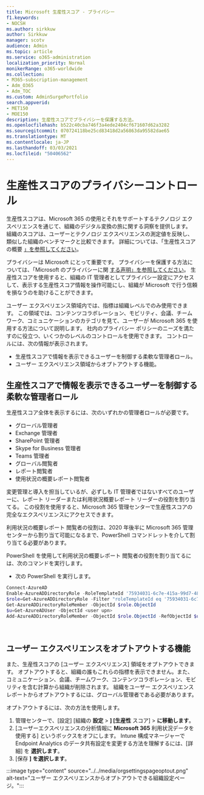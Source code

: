 ```yaml
---
title: Microsoft 生産性スコア - プライバシー
f1.keywords:
- NOCSH
ms.author: sirkkuw
author: Sirkkuw
manager: scotv
audience: Admin
ms.topic: article
ms.service: o365-administration
localization_priority: Normal
monikerRange: o365-worldwide
ms.collection:
- M365-subscription-management
- Adm_O365
- Adm_TOC
ms.custom: AdminSurgePortfolio
search.appverid:
- MET150
- MOE150
description: 生産性スコアでプライバシーを保護する方法。
ms.openlocfilehash: b522c40cba746f3a4ede2404cf671607d62a3282
ms.sourcegitcommit: 070724118be25cd83418d2a56863da95582dae65
ms.translationtype: MT
ms.contentlocale: ja-JP
ms.lasthandoff: 03/03/2021
ms.locfileid: "50406562"
---
```

# <a name="privacy-controls-for-productivity-score"></a>生産性スコアのプライバシーコントロール

生産性スコアは、Microsoft 365 の使用とそれをサポートするテクノロジ エクスペリエンスを通じて、組織のデジタル変換の旅に関する洞察を提供します。  組織のスコアは、ユーザーとテクノロジ エクスペリエンスの測定値を反映し、類似した組織のベンチマークと比較できます。 詳細については、「生産性スコアの概要 [」を参照してください](productivity-score.md)。

プライバシーは Microsoft にとって重要です。 プライバシーを保護する方法については、「Microsoft のプライバシーに関 [する声明」を参照してください](https://privacy.microsoft.com/privacystatement)。 生産性スコアを使用すると、組織の IT 管理者としてプライバシー設定にアクセスして、表示する生産性スコア情報を操作可能にし、組織が Microsoft で行う信頼を損なうのを助けることができます。

ユーザー エクスペリエンス領域内では、指標は組織レベルでのみ使用できます。 この領域では、コンテンツコラボレーション、モビリティ、会議、チームワーク、コミュニケーションのカテゴリを見て、ユーザーが Microsoft 365 を使用する方法について説明します。 社内のプライバシー ポリシーのニーズを満たすのに役立つ、いくつかのレベルのコントロールを使用できます。
コントロールには、次の情報が表示されます。

- 生産性スコアで情報を表示できるユーザーを制御する柔軟な管理者ロール。
- ユーザー エクスペリエンス領域からオプトアウトする機能。

## <a name="flexible-admin-roles-to-control-who-can-see-the-information-in-productivity-score"></a>生産性スコアで情報を表示できるユーザーを制御する柔軟な管理者ロール

生産性スコア全体を表示するには、次のいずれかの管理者ロールが必要です。

- グローバル管理者
- Exchange 管理者
- SharePoint 管理者
- Skype for Business 管理者
- Teams 管理者
- グローバル閲覧者
- レポート閲覧者
- 使用状況の概要レポート閲覧者

変更管理と導入を担当しているが、必ずしも IT 管理者ではないすべてのユーザーに、レポート リーダーまたは利用状況概要レポート リーダーの役割を割り当てる。 この役割を使用すると、Microsoft 365 管理センターで生産性スコアの完全なエクスペリエンスにアクセスできます。

利用状況の概要レポート 閲覧者の役割は、2020 年後半に Microsoft 365 管理センターから割り当て可能になるまで、PowerShell コマンドレットを介して割り当てる必要があります。

PowerShell を使用して利用状況の概要レポート 閲覧者の役割を割り当てるには、次のコマンドを実行します。

- 次の PowerShell を実行します。

```powershell
Connect-AzureAD
Enable-AzureADDirectoryRole -RoleTemplateId '75934031-6c7e-415a-99d7-48dbd49e875e'
$role=Get-AzureADDirectoryRole -Filter "roleTemplateId eq '75934031-6c7e-415a-99d7-48dbd49e875e'"
Get-AzureADDirectoryRoleMember -ObjectId $role.ObjectId
$u=Get-AzureADUser -ObjectId <user upn>
Add-AzureADDirectoryRoleMember -ObjectId $role.ObjectId -RefObjectId $u.ObjectId
```

</br>


## <a name="capability-to-opt-out-of-people-experiences"></a>ユーザー エクスペリエンスをオプトアウトする機能

また、生産性スコアの [ユーザー エクスペリエンス] 領域をオプトアウトできます。 オプトアウトすると、組織の誰もこれらの指標を表示できません。また、コミュニケーション、会議、チームワーク、コンテンツコラボレーション、モビリティを含む計算から組織が削除されます。 組織をユーザー エクスペリエンス レポートからオプトアウトするには、グローバル管理者である必要があります。

オプトアウトするには、次の方法を使用します。

1. 管理センターで、[設定] [組織の **設定**   >   **] [生産性** スコア]  >  **に移動します**。
2. [ユーザーエクスペリエンスの分析情報に  **Microsoft 365** 利用状況データを使用する] というボックスをオフにします。 Intune 構成マネージャーで Endpoint Analytics のデータ共有設定を変更する方法を理解するには、[詳細] を **選択します**。
3. [保存  **] を選択します**。

:::image type="content" source="../../media/orgsettingspageoptout.png" alt-text="ユーザー エクスペリエンスからオプトアウトできる組織設定ページ。":::

